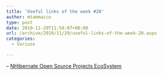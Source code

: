 ```yaml
---
title: 'Useful links of the week #20'
author: mtammacco
type: post
date: 2010-11-29T11:54:07+00:00
url: /archive/2010/11/29/useful-links-of-the-week-20.aspx
categories:
  - Variuos

---
```

&#8211; <a target="_blank" href="http://nhforge.org/wikis/general/open-source-project-ecosystem.aspx" rel="noopener">NHibernate Open Source Projects EcoSystem</a>